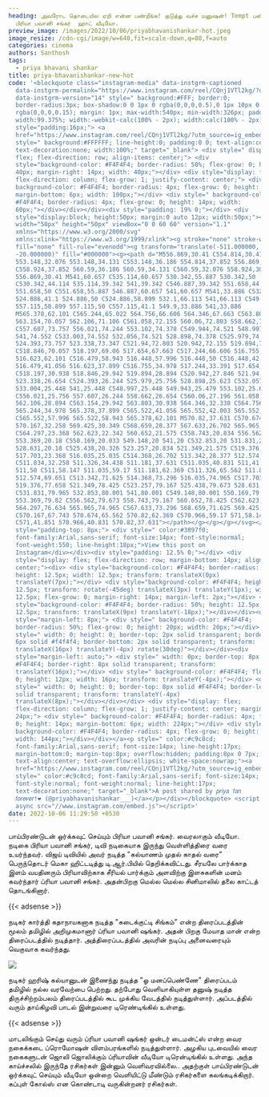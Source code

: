 ```yaml
---
heading: அவரோட தொடையில ஏறி என்ன பண்றீங்க! குடுத்து வச்ச மனுஷன்! Tempt பண்ணும்
  பிரியா பவானி சங்கர்  ஹாட் வீடியோ.
preview_image: /images/2022/10/06/priyabhavanishankar-hot.jpeg
image_resize: /cdn-cgi/image/w=640,fit=scale-down,q=80,f=auto
categories: cinema
authors: Santhosh
tags:
  - priya bhavani shankar
title: priya-bhavanishankar-new-hot
code: '<blockquote class="instagram-media" data-instgrm-captioned
  data-instgrm-permalink="https://www.instagram.com/reel/CQnj1VTl2kg/?utm_source=ig_embed&amp;utm_campaign=loading"
  data-instgrm-version="14" style=" background:#FFF; border:0;
  border-radius:3px; box-shadow:0 0 1px 0 rgba(0,0,0,0.5),0 1px 10px 0
  rgba(0,0,0,0.15); margin: 1px; max-width:540px; min-width:326px; padding:0;
  width:99.375%; width:-webkit-calc(100% - 2px); width:calc(100% - 2px);"><div
  style="padding:16px;"> <a
  href="https://www.instagram.com/reel/CQnj1VTl2kg/?utm_source=ig_embed&amp;utm_campaign=loading"
  style=" background:#FFFFFF; line-height:0; padding:0 0; text-align:center;
  text-decoration:none; width:100%;" target="_blank"> <div style=" display:
  flex; flex-direction: row; align-items: center;"> <div
  style="background-color: #F4F4F4; border-radius: 50%; flex-grow: 0; height:
  40px; margin-right: 14px; width: 40px;"></div> <div style="display: flex;
  flex-direction: column; flex-grow: 1; justify-content: center;"> <div style="
  background-color: #F4F4F4; border-radius: 4px; flex-grow: 0; height: 14px;
  margin-bottom: 6px; width: 100px;"></div> <div style=" background-color:
  #F4F4F4; border-radius: 4px; flex-grow: 0; height: 14px; width:
  60px;"></div></div></div><div style="padding: 19% 0;"></div> <div
  style="display:block; height:50px; margin:0 auto 12px; width:50px;"><svg
  width="50px" height="50px" viewBox="0 0 60 60" version="1.1"
  xmlns="https://www.w3.org/2000/svg"
  xmlns:xlink="https://www.w3.org/1999/xlink"><g stroke="none" stroke-width="1"
  fill="none" fill-rule="evenodd"><g transform="translate(-511.000000,
  -20.000000)" fill="#000000"><g><path d="M556.869,30.41 C554.814,30.41
  553.148,32.076 553.148,34.131 C553.148,36.186 554.814,37.852 556.869,37.852
  C558.924,37.852 560.59,36.186 560.59,34.131 C560.59,32.076 558.924,30.41
  556.869,30.41 M541,60.657 C535.114,60.657 530.342,55.887 530.342,50
  C530.342,44.114 535.114,39.342 541,39.342 C546.887,39.342 551.658,44.114
  551.658,50 C551.658,55.887 546.887,60.657 541,60.657 M541,33.886 C532.1,33.886
  524.886,41.1 524.886,50 C524.886,58.899 532.1,66.113 541,66.113 C549.9,66.113
  557.115,58.899 557.115,50 C557.115,41.1 549.9,33.886 541,33.886
  M565.378,62.101 C565.244,65.022 564.756,66.606 564.346,67.663 C563.803,69.06
  563.154,70.057 562.106,71.106 C561.058,72.155 560.06,72.803 558.662,73.347
  C557.607,73.757 556.021,74.244 553.102,74.378 C549.944,74.521 548.997,74.552
  541,74.552 C533.003,74.552 532.056,74.521 528.898,74.378 C525.979,74.244
  524.393,73.757 523.338,73.347 C521.94,72.803 520.942,72.155 519.894,71.106
  C518.846,70.057 518.197,69.06 517.654,67.663 C517.244,66.606 516.755,65.022
  516.623,62.101 C516.479,58.943 516.448,57.996 516.448,50 C516.448,42.003
  516.479,41.056 516.623,37.899 C516.755,34.978 517.244,33.391 517.654,32.338
  C518.197,30.938 518.846,29.942 519.894,28.894 C520.942,27.846 521.94,27.196
  523.338,26.654 C524.393,26.244 525.979,25.756 528.898,25.623 C532.057,25.479
  533.004,25.448 541,25.448 C548.997,25.448 549.943,25.479 553.102,25.623
  C556.021,25.756 557.607,26.244 558.662,26.654 C560.06,27.196 561.058,27.846
  562.106,28.894 C563.154,29.942 563.803,30.938 564.346,32.338 C564.756,33.391
  565.244,34.978 565.378,37.899 C565.522,41.056 565.552,42.003 565.552,50
  C565.552,57.996 565.522,58.943 565.378,62.101 M570.82,37.631 C570.674,34.438
  570.167,32.258 569.425,30.349 C568.659,28.377 567.633,26.702 565.965,25.035
  C564.297,23.368 562.623,22.342 560.652,21.575 C558.743,20.834 556.562,20.326
  553.369,20.18 C550.169,20.033 549.148,20 541,20 C532.853,20 531.831,20.033
  528.631,20.18 C525.438,20.326 523.257,20.834 521.349,21.575 C519.376,22.342
  517.703,23.368 516.035,25.035 C514.368,26.702 513.342,28.377 512.574,30.349
  C511.834,32.258 511.326,34.438 511.181,37.631 C511.035,40.831 511,41.851
  511,50 C511,58.147 511.035,59.17 511.181,62.369 C511.326,65.562 511.834,67.743
  512.574,69.651 C513.342,71.625 514.368,73.296 516.035,74.965 C517.703,76.634
  519.376,77.658 521.349,78.425 C523.257,79.167 525.438,79.673 528.631,79.82
  C531.831,79.965 532.853,80.001 541,80.001 C549.148,80.001 550.169,79.965
  553.369,79.82 C556.562,79.673 558.743,79.167 560.652,78.425 C562.623,77.658
  564.297,76.634 565.965,74.965 C567.633,73.296 568.659,71.625 569.425,69.651
  C570.167,67.743 570.674,65.562 570.82,62.369 C570.966,59.17 571,58.147 571,50
  C571,41.851 570.966,40.831 570.82,37.631"></path></g></g></g></svg></div><div
  style="padding-top: 8px;"> <div style=" color:#3897f0;
  font-family:Arial,sans-serif; font-size:14px; font-style:normal;
  font-weight:550; line-height:18px;">View this post on
  Instagram</div></div><div style="padding: 12.5% 0;"></div> <div
  style="display: flex; flex-direction: row; margin-bottom: 14px; align-items:
  center;"><div> <div style="background-color: #F4F4F4; border-radius: 50%;
  height: 12.5px; width: 12.5px; transform: translateX(0px)
  translateY(7px);"></div> <div style="background-color: #F4F4F4; height:
  12.5px; transform: rotate(-45deg) translateX(3px) translateY(1px); width:
  12.5px; flex-grow: 0; margin-right: 14px; margin-left: 2px;"></div> <div
  style="background-color: #F4F4F4; border-radius: 50%; height: 12.5px; width:
  12.5px; transform: translateX(9px) translateY(-18px);"></div></div><div
  style="margin-left: 8px;"> <div style=" background-color: #F4F4F4;
  border-radius: 50%; flex-grow: 0; height: 20px; width: 20px;"></div> <div
  style=" width: 0; height: 0; border-top: 2px solid transparent; border-left:
  6px solid #f4f4f4; border-bottom: 2px solid transparent; transform:
  translateX(16px) translateY(-4px) rotate(30deg)"></div></div><div
  style="margin-left: auto;"> <div style=" width: 0px; border-top: 8px solid
  #F4F4F4; border-right: 8px solid transparent; transform:
  translateY(16px);"></div> <div style=" background-color: #F4F4F4; flex-grow:
  0; height: 12px; width: 16px; transform: translateY(-4px);"></div> <div
  style=" width: 0; height: 0; border-top: 8px solid #F4F4F4; border-left: 8px
  solid transparent; transform: translateY(-4px)
  translateX(8px);"></div></div></div> <div style="display: flex;
  flex-direction: column; flex-grow: 1; justify-content: center; margin-bottom:
  24px;"> <div style=" background-color: #F4F4F4; border-radius: 4px; flex-grow:
  0; height: 14px; margin-bottom: 6px; width: 224px;"></div> <div style="
  background-color: #F4F4F4; border-radius: 4px; flex-grow: 0; height: 14px;
  width: 144px;"></div></div></a><p style=" color:#c9c8cd;
  font-family:Arial,sans-serif; font-size:14px; line-height:17px;
  margin-bottom:0; margin-top:8px; overflow:hidden; padding:8px 0 7px;
  text-align:center; text-overflow:ellipsis; white-space:nowrap;"><a
  href="https://www.instagram.com/reel/CQnj1VTl2kg/?utm_source=ig_embed&amp;utm_campaign=loading"
  style=" color:#c9c8cd; font-family:Arial,sans-serif; font-size:14px;
  font-style:normal; font-weight:normal; line-height:17px;
  text-decoration:none;" target="_blank">A post shared by 𝑝𝑟𝑖𝑦𝑎 𝑓𝑎𝑛
  𝑓𝑜𝑟𝑒𝑣𝑒𝑟!❤️ (@priyabhavanishankar___)</a></p></div></blockquote> <script
  async src="//www.instagram.com/embed.js"></script>'
date: 2022-10-06 11:29:50 +0530
---
```

பாய்பிரண்டுடன் ஒர்க்கவுட் செய்யும் பிரியா பவானி சங்கர். வைரலாகும் வீடியோ.
நடிகை பிரியா பவானி சங்கர், டிவி நடிகையாக இருந்து வெள்ளித்திரை வரை உயர்ந்தவர். விஜய் டிவியில் அவர் நடித்த "கல்யாணம் முதல் காதல் வரை" பெருந்தொடர் மெகா ஹிட்டடித்து டி.ஆர்.பியில் தெறிக்கவிட்டது. சீரயலே பார்க்காத இளம் வயதினரும் பிரியாவிற்காக சீரியல் பார்க்கும் அளவிற்கு இளசுகளின் மனம் கவர்ந்தார் ப்ரியா பவானி சங்கர். அதன்பிறகு மெல்ல மெல்ல சினிமாலில் தலை காட்டத் தொடங்கினார். 

{{< adsense >}}


நடிகர் கார்த்தி கதாநாயகனாக நடித்த "கடைக்குட்டி சிங்கம்" என்ற திரைப்படத்தின் மூலம் தமிழில் அறிமுகமானார் ப்ரியா பவானி ஷங்கர். அதன் பிறகு மேயாத மான் என்ற  திரைப்படத்தில் நடித்தார். அத்திரைப்படத்தில் அவரின் நடிப்பு அனைவரையும் வெகுவாக கவர்ந்தது.


![](/images/2022/10/06/priya-bhavanishankar-new-hot.jpeg)

நடிகர் ஹரிஷ் கல்யானுடன் இணைந்து நடித்த "ஓ மனப்பெண்ணே" திரைப்படம் தமிழில் நல்ல வரவேற்பை பெற்றது. தற்போது வெளியாகியுள்ள தனுஷ் நடித்த திருச்சிற்றம்பலம் திரைப்படத்தில் கூட முக்கிய வேடத்தில் நடித்துள்ளார். அப்படத்தில்  வரும் தாய்கிழவி பாடல் இன்றுவரை டிரெண்டிங்கில் உள்ளது.

{{< adsense >}}


மாடலிங்கும் செய்து வரும் ப்ரியா பவானி ஷங்கர் ஒன்டர் டைமன்ட்ஸ் என்ற வைர நகைக்கடை ப்ரொமோஷன் விளம்பரங்களில் நடித்துள்ளார். அழகிய புடவையில் வைர நகைகளுடன் ஜொலி ஜொலிக்கும் ப்ரியாவின் வீடியோ டிரென்டிங்கில் உள்ளது. அந்த காய்ச்சலில் இருந்தே ரசிகர்கள் இன்னும் வெளிவரவில்லை.. அதற்குள் பாய்பிரண்டுடன் ஒர்க்கவுட் செய்யும் வீடியோ ஒன்றை வெளியிட்டு மீண்டும் ரசிகர்களை கலங்கடிக்கிறார். கப்புள் கோல்ஸ் என கொண்டாடி வருகின்றனர் ரசிகர்கள்.